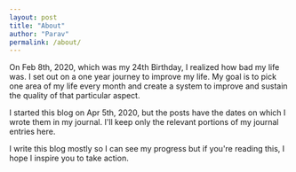 ```yaml
---
layout: post
title: "About"
author: "Parav"
permalink: /about/
---
```


On Feb 8th, 2020, which was my 24th Birthday, I realized how bad my life was. I set out on a one year journey to improve my life. My goal is to pick one area of my life every month and create a system to improve and sustain the quality of that particular aspect.

I started this blog on Apr 5th, 2020, but the posts have the dates on which I wrote them in my journal. I'll keep only the relevant portions of my journal entries here.

I write this blog mostly so I can see my progress but if you're reading this, I hope I inspire you to take action.
